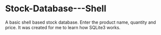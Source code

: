 # Stock-Database---Shell
A basic shell based stock database. Enter the product name, quantity and price. It was created for me to learn how SQLite3 works.

